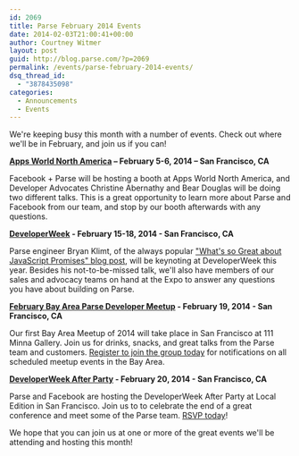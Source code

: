 ```yaml
---
id: 2069
title: Parse February 2014 Events
date: 2014-02-03T21:00:41+00:00
author: Courtney Witmer
layout: post
guid: http://blog.parse.com/?p=2069
permalink: /events/parse-february-2014-events/
dsq_thread_id:
  - "3878435098"
categories:
  - Announcements
  - Events
---
```

We're keeping busy this month with a number of events. Check out where we'll be in February, and join us if you can!

**<a href="http://www.apps-world.net/northamerica/" target="_blank">Apps World North America</a> – February 5-6, 2014 – San Francisco, CA**
  
Facebook + Parse will be hosting a booth at Apps World North America, and Developer Advocates Christine Abernathy and Bear Douglas will be doing two different talks. This is a great opportunity to learn more about Parse and Facebook from our team, and stop by our booth afterwards with any questions.

**<a href="http://developerweek.com/" target="_blank">DeveloperWeek</a> - February 15-18, 2014 - San Francisco, CA**
  
Parse engineer Bryan Klimt, of the always popular <a href="http://blog.parse.com/2013/01/29/whats-so-great-about-javascript-promises/" target="_blank">"What's so Great about JavaScript Promises" blog post</a>, will be keynoting at DeveloperWeek this year. Besides his not-to-be-missed talk, we'll also have members of our sales and advocacy teams on hand at the Expo to answer any questions you have about building on Parse.

**<a href="http://www.meetup.com/Bay-Area-Parse-Developer-Meetup/events/163101792/" target="_blank">February Bay Area Parse Developer Meetup</a> - February 19, 2014 - San Francisco, CA**
  
Our first Bay Area Meetup of 2014 will take place in San Francisco at 111 Minna Gallery. Join us for drinks, snacks, and great talks from the Parse team and customers. <a href="http://www.meetup.com/Bay-Area-Parse-Developer-Meetup/" target="_blank">Register to join the group today</a> for notifications on all scheduled meetup events in the Bay Area.

**<a href="http://parsefbdeveloperweekafterparty.splashthat.com/" target="_blank">DeveloperWeek After Party</a> - February 20, 2014 - San Francisco, CA**
  
Parse and Facebook are hosting the DeveloperWeek After Party at Local Edition in San Francisco. Join us to to celebrate the end of a great conference and meet some of the Parse team. <a href="http://parsefbdeveloperweekafterparty.splashthat.com/" target="_blank">RSVP today</a>!

We hope that you can join us at one or more of the great events we'll be attending and hosting this month!